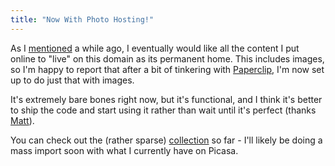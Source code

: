 ```yaml
---
title: "Now With Photo Hosting!"
---
```

As I [mentioned](http://andybrett.com/where-this-is-going) a while ago, I
eventually would like all the content I put online to "live" on this domain as
its permanent home. This includes images, so I'm happy to report that after a
bit of tinkering with [Paperclip](https://github.com/thoughtbot/paperclip),
I'm now set up to do just that with images.

It's extremely bare bones right now, but it's functional, and I think it's
better to ship the code and start using it rather than wait until it's perfect
(thanks [Matt](http://ma.tt/2010/11/one-point-oh/)).

You can check out the (rather sparse) [collection](photos) so far - I'll
likely be doing a mass import soon with what I currently have on Picasa.

